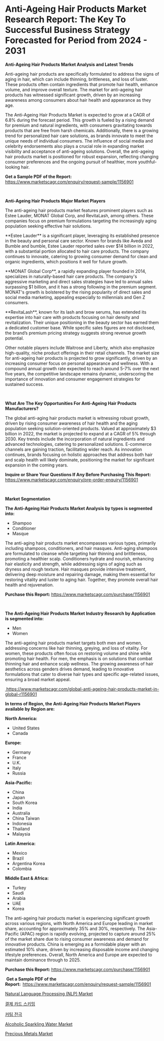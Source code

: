 <p><h1>Anti-Ageing Hair Products Market Research Report: The Key To Successful Business Strategy Forecasted for Period from 2024 - 2031</h1></p><p><strong>Anti-Ageing Hair Products Market Analysis and Latest Trends</strong></p>
<p><p>Anti-ageing hair products are specifically formulated to address the signs of aging in hair, which can include thinning, brittleness, and loss of luster. These products often contain ingredients that promote hair health, enhance volume, and improve overall texture. The market for anti-ageing hair products has witnessed significant growth, driven by an increasing awareness among consumers about hair health and appearance as they age.</p><p>The Anti-Ageing Hair Products Market is expected to grow at a CAGR of 6.8% during the forecast period. This growth is fueled by a rising demand for premium and natural ingredients, with consumers gravitating towards products that are free from harsh chemicals. Additionally, there is a growing trend for personalized hair care solutions, as brands innovate to meet the unique needs of individual consumers. The influence of social media and celebrity endorsements also plays a crucial role in expanding market visibility and acceptance of anti-ageing solutions. Overall, the anti-ageing hair products market is positioned for robust expansion, reflecting changing consumer preferences and the ongoing pursuit of healthier, more youthful-looking hair.</p></p>
<p><strong>Get a Sample PDF of the Report:&nbsp;</strong> <a href="https://www.marketscagr.com/enquiry/request-sample/1156901">https://www.marketscagr.com/enquiry/request-sample/1156901</a></p>
<p>&nbsp;</p>
<p><strong>Anti-Ageing Hair Products Major Market Players</strong></p>
<p><p>The anti-ageing hair products market features prominent players such as Estee Lauder, MONAT Global Corp, and RevitaLash, among others. These companies focus on premium formulations targeting the increasingly aging population seeking effective hair solutions.</p><p>**Estee Lauder** is a significant player, leveraging its established presence in the beauty and personal care sector. Known for brands like Aveda and Bumble and bumble, Estee Lauder reported sales over $14 billion in 2022, with a substantial portion allocated to hair care products. The company continues to innovate, catering to growing consumer demand for clean and organic ingredients, which positions it well for future growth.</p><p>**MONAT Global Corp**, a rapidly expanding player founded in 2014, specializes in naturally-based hair care products. The company's aggressive marketing and direct sales strategies have led to annual sales surpassing $1 billion, and it has a strong following in the premium segment. MONAT's growth is bolstered by the rising popularity of direct sales and social media marketing, appealing especially to millennials and Gen Z consumers.</p><p>**RevitaLash**, known for its lash and brow serums, has extended its expertise into hair care with products focusing on hair density and revitalization. Their unique positioning in the beauty sector has earned them a dedicated customer base. While specific sales figures are not disclosed, the brand’s premium pricing strategy suggests strong revenue growth potential.</p><p>Other notable players include Waitrose and Liberty, which also emphasize high-quality, niche product offerings in their retail channels. The market size for anti-ageing hair products is projected to grow significantly, driven by an increasing consumer focus on personal appearance and wellness. With a compound annual growth rate expected to reach around 5-7% over the next five years, the competitive landscape remains dynamic, underscoring the importance of innovation and consumer engagement strategies for sustained success.</p></p>
<p>&nbsp;</p>
<p><strong>What Are The Key Opportunities For Anti-Ageing Hair Products Manufacturers?</strong></p>
<p><p>The global anti-aging hair products market is witnessing robust growth, driven by rising consumer awareness of hair health and the aging population seeking solution-oriented products. Valued at approximately $3 billion in 2022, the market is projected to expand at a CAGR of 5% through 2030. Key trends include the incorporation of natural ingredients and advanced technologies, catering to personalized solutions. E-commerce channels are gaining traction, facilitating wider reach. As innovation continues, brands focusing on holistic approaches that address both hair and scalp health will likely dominate, positioning the market for significant expansion in the coming years.</p></p>
<p><strong>Inquire or Share Your Questions If Any Before Purchasing This Report:</strong> <a href="https://www.marketscagr.com/enquiry/pre-order-enquiry/1156901">https://www.marketscagr.com/enquiry/pre-order-enquiry/1156901</a></p>
<p>&nbsp;</p>
<p><strong>Market Segmentation</strong></p>
<p><strong>The Anti-Ageing Hair Products Market Analysis by types is segmented into:</strong></p>
<p><ul><li>Shampoo</li><li>Conditioner</li><li>Masque</li></ul></p>
<p><p>The anti-aging hair products market encompasses various types, primarily including shampoos, conditioners, and hair masques. Anti-aging shampoos are formulated to cleanse while targeting hair thinning and brittleness, promoting a healthier scalp. Conditioners hydrate and nourish, enhancing hair elasticity and strength, while addressing signs of aging such as dryness and rough texture. Hair masques provide intensive treatment, delivering deep moisture and repairing damage, making them essential for restoring vitality and luster to aging hair. Together, they promote overall hair health and rejuvenation.</p></p>
<p><strong>Purchase this Report:&nbsp;</strong><a href="https://www.marketscagr.com/purchase/1156901">https://www.marketscagr.com/purchase/1156901</a></p>
<p>&nbsp;</p>
<p><strong>The Anti-Ageing Hair Products Market Industry Research by Application is segmented into:</strong></p>
<p><ul><li>Men</li><li>Women</li></ul></p>
<p><p>The anti-ageing hair products market targets both men and women, addressing concerns like hair thinning, greying, and loss of vitality. For women, these products often focus on restoring volume and shine while promoting hair health. For men, the emphasis is on solutions that combat thinning hair and enhance scalp wellness. The growing awareness of hair aesthetics across genders drives demand, leading to innovative formulations that cater to diverse hair types and specific age-related issues, ensuring a broad market appeal.</p></p>
<p><a href="https://www.marketscagr.com/global-anti-ageing-hair-products-market-in-global-r1156901">&nbsp;https://www.marketscagr.com/global-anti-ageing-hair-products-market-in-global-r1156901</a></p>
<p><strong>In terms of Region, the Anti-Ageing Hair Products Market Players available by Region are:</strong></p>
<p>
    <p> <strong> North America: </strong>
        <ul>
            <li>United States</li>
            <li>Canada</li>
        </ul>
        </p> 
    <p> <strong> Europe: </strong>
        <ul>
            <li>Germany</li>
            <li>France</li>
            <li>U.K.</li>
            <li>Italy</li>
            <li>Russia</li>
        </ul>
        </p> 
    <p> <strong> Asia-Pacific: </strong>
        <ul>
            <li>China</li>
            <li>Japan</li>
            <li>South Korea</li>
            <li>India</li>
            <li>Australia</li>
            <li>China Taiwan</li>
            <li>Indonesia</li>
            <li>Thailand</li>
            <li>Malaysia</li>
        </ul>
        </p> 
    <p> <strong> Latin America: </strong>
        <ul>
            <li>Mexico</li>
            <li>Brazil</li>
            <li>Argentina Korea</li>
            <li>Colombia</li>
        </ul>
        </p> 
    <p> <strong> Middle East & Africa: </strong>
        <ul>
            <li>Turkey</li>
            <li>Saudi</li>
            <li>Arabia</li>
            <li>UAE</li>
            <li>Korea</li>
        </ul>
    </p>
    </p>
<p><p>The anti-ageing hair products market is experiencing significant growth across various regions, with North America and Europe leading in market share, accounting for approximately 35% and 30%, respectively. The Asia-Pacific (APAC) region is rapidly evolving, projected to capture around 25% of the market share due to rising consumer awareness and demand for innovative products. China is emerging as a formidable player with an estimated 10% share, driven by increasing disposable income and changing lifestyle preferences. Overall, North America and Europe are expected to maintain dominance through to 2025.</p></p>
<p><strong>Purchase this Report: </strong><a href="https://www.marketscagr.com/purchase/1156901">https://www.marketscagr.com/purchase/1156901</a></p>
<p>&nbsp;<strong>Get a Sample PDF of the Report:&nbsp;&nbsp;</strong><a href="https://www.marketscagr.com/enquiry/request-sample/1156901">https://www.marketscagr.com/enquiry/request-sample/1156901</a></p>
<p><strong></strong></p>
<p><p><a href="https://medium.com/@lyndondelaj/this-report-on-natural-language-processing-nlp-market-is-a-comprehensive-analysis-of-market-ec1982eedf1d">Natural Language Processing (NLP) Market</a></p><p><a href="https://medium.com/@leoraebert/payment-card-skimming-market-%EC%9D%98-%EA%B8%80%EB%A1%9C%EB%B2%8C-%EC%8B%9C%EC%9E%A5-%EA%B0%9C%EC%9A%94%EB%8A%94-%EC%A0%84-%EC%84%B8%EA%B3%84-%EB%B0%8F-%EC%A3%BC%EC%9A%94-%EC%8B%9C%EC%9E%A5%EC%9D%98-%EC%82%B0%EC%97%85%EC%97%90-%EC%98%81%ED%96%A5%EC%9D%84-%EB%AF%B8%EC%B9%98%EB%8A%94-%EC%A3%BC%EC%9A%94-%ED%8A%B8%EB%A0%8C%EB%93%9C%EC%97%90-%EB%8C%80%ED%95%9C-%EB%8F%85%ED%8A%B9%ED%95%9C-%EA%B4%80%EC%A0%90%EC%9D%84-%EC%A0%9C%EA%B3%B5%ED%95%A9%EB%8B%88%EB%8B%A4-715ba322bf50">결제 카드 스키밍</a></p><p><a href="https://medium.com/@leoraebert/%EC%A0%88%EB%8B%A8-%EC%A0%84%EA%B7%B9-%EC%8B%9C%EC%9E%A5%EC%9D%98-%EC%8B%A0%ED%9D%A5-%ED%8A%B8%EB%A0%8C%EB%93%9C-%EB%B0%8F-2024%EB%85%84%EB%B6%80%ED%84%B0-2031%EB%85%84%EA%B9%8C%EC%A7%80%EC%9D%98-%ED%96%A5%ED%9B%84-%EC%A0%84%EB%A7%9D-3c77d1d29626">커팅 전극</a></p><p><a href="https://www.linkedin.com/pulse/alcoholic-sparkling-water-market-global-regional-analysis-2024-prdgf?trackingId=MXR7JM7DScWo0Frkv7Yf%2FQ%3D%3D">Alcoholic Sparkling Water Market</a></p><p><a href="https://issuu.com/reportprime-2/docs/precious-metals-market-size-2030.pp_850b9f9e7f827c">Precious Metals Market</a></p></p>